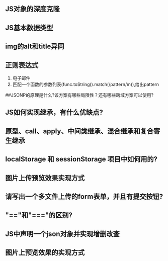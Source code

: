 ## JS对象的深度克隆

## JS基本数据类型

## img的alt和title异同

## 正则表达式
1) 电子邮件
2) 匹配一个函数的参数列表(func.toString().match(/pattern/m)),给出pattern

##JSONP的原理是什么?该方案有哪些局限性？还有哪些跨域方案可以使用?

## JS如何实现继承，有什么优缺点?

## 原型、call、apply、中间类继承、混合继承和复合寄生继承

## localStorage 和 sessionStorage 项目中如何用的?

## 图片上传预览效果实现方式

## 请写出一个多文件上传的form表单，并且有提交按钮?

## "=="和"==="的区别?

## JS中声明一个json对象并实现增删改查

## 图片上预览效果的实现方式









